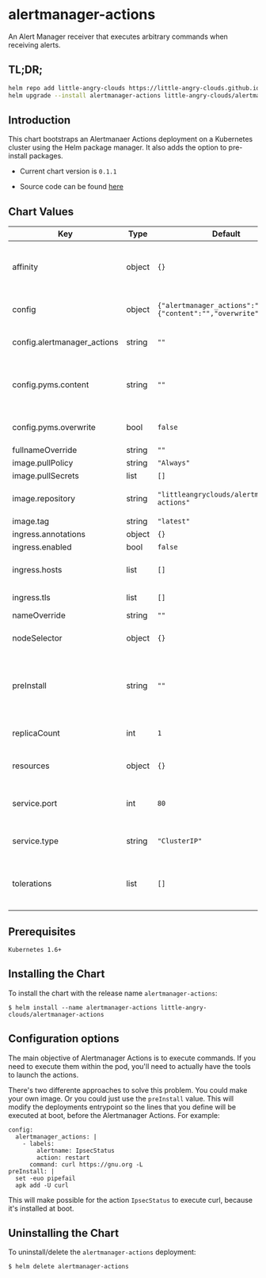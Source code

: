 alertmanager-actions
====================

An Alert Manager receiver that executes arbitrary commands when receiving alerts.

## TL;DR;

```bash
helm repo add little-angry-clouds https://little-angry-clouds.github.io/
helm upgrade --install alertmanager-actions little-angry-clouds/alertmanager-actions
```

## Introduction
This chart bootstraps an Alertmanaer Actions deployment on a Kubernetes
cluster using the Helm package manager. It also adds the option to pre-install packages.

- Current chart version is `0.1.1`

- Source code can be found [here](https://github.com/little-angry-clouds/alertmanager-actions)

## Chart Values

| Key | Type | Default | Description |
|-----|------|---------|-------------|
| affinity | object | `{}` | node/pod affinities (requires Kubernetes >=1.6) |
| config | object | `{"alertmanager_actions":"","pyms":{"content":"","overwrite":false}}` | alertmanager-actions configuration |
| config.alertmanager_actions | string | `""` | alertmanager-actions configuration |
| config.pyms.content | string | `""` | the configuration that will overwrite the default one |
| config.pyms.overwrite | bool | `false` | overwrites the default pyms configuration |
| fullnameOverride | string | `""` |  |
| image.pullPolicy | string | `"Always"` |  |
| image.pullSecrets | list | `[]` |  |
| image.repository | string | `"littleangryclouds/alertmanager-actions"` | container image pull policy |
| image.tag | string | `"latest"` |  |
| ingress.annotations | object | `{}` |  |
| ingress.enabled | bool | `false` |  |
| ingress.hosts | list | `[]` | ingress accepted hostnames |
| ingress.tls | list | `[]` | ingress TLS configuration |
| nameOverride | string | `""` |  |
| nodeSelector | object | `{}` | node labels for pod assignment |
| preInstall | string | `""` | commands to execute before launching alertmanaer-actions |
| replicaCount | int | `1` | desired number of pods |
| resources | object | `{}` | pod resource requests & limits |
| service.port | int | `80` | port for the alertmaager-actions http service |
| service.type | string | `"ClusterIP"` | type of service to create |
| tolerations | list | `[]` | node taints to tolerate (requires Kubernetes >=1.6) |

## Prerequisites

`Kubernetes 1.6+`

## Installing the Chart

To install the chart with the release name `alertmanager-actions`:

```console
$ helm install --name alertmanager-actions little-angry-clouds/alertmanager-actions
```

## Configuration options

The main objective of Alertmanager Actions is to execute commands. If you need
to execute them within the pod, you'll need to actually have the tools to
launch the actions.

There's two differente approaches to solve this problem. You could make your
own image. Or you could just use the `preInstall` value. This will modify
the deployments entrypoint so the lines that you define will be executed at
boot, before the Alertmanager Actions. For example:

```
config:
  alertmanager_actions: |
    - labels:
        alertname: IpsecStatus
        action: restart
      command: curl https://gnu.org -L
preInstall: |
  set -euo pipefail
  apk add -U curl
```

This will make possible for the action `IpsecStatus` to execute curl, because
it's installed at boot.

## Uninstalling the Chart

To uninstall/delete the `alertmanager-actions` deployment:

```bash
$ helm delete alertmanager-actions
```

